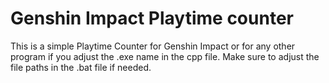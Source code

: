 # Genshin Impact Playtime counter
This is a simple Playtime Counter for Genshin Impact or for any other program if you adjust the .exe name in the cpp file. Make sure to adjust the file paths in the .bat file if needed.